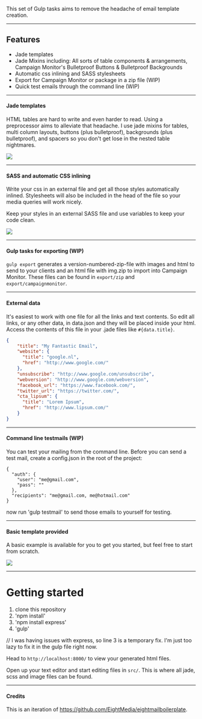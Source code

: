 This set of Gulp tasks aims to remove the headache of email template creation.

---
## Features
* Jade templates
* Jade Mixins including: All sorts of table components & arrangements, Campaign Monitor's Bulletproof Buttons & Bulletproof Backgrounds
* Automatic css inlining and SASS stylesheets
* Export for Campaign Monitor or package in a zip file (WIP)
* Quick test emails through the command line (WIP)

---
#### Jade templates
HTML tables are hard to write and even harder to read. Using a preprocessor aims to alleviate that headache. I use jade mixins for tables, multi column layouts, buttons (plus bulletproof), backgrounds (plus bulletproof), and spacers so you don't get lose in the nested table nightmares.

![](https://raw.github.com/DeckardPain/jade-email-blueprints/master/github/jade.jpg)

---

#### SASS and automatic CSS inlining
Write your css in an external file and get all those styles automatically inlined. Stylesheets will also be included in the head of the file so your media queries will work nicely.

Keep your styles in an external SASS file and use variables to keep your code clean.

![](https://raw.github.com/DeckardPain/jade-email-blueprints/master/github/css.jpg)


---
#### Gulp tasks for exporting (WIP)
`gulp export` generates a version-numbered-zip-file with images and html to send to your clients and an html file with img.zip to import into Campaign Monitor. These files can be found in `export/zip` and `export/campaignmonitor`.


---
#### External data
It's easiest to work with one file for all the links and text contents. So edit all links, or any other data, in data.json and they will be placed inside your html. Access the contents of this file in your .jade files like `#{data.title}`.

```json
{
    "title": "My Fantastic Email",
    "website": {
      "title": "google.nl",
      "href": "http://www.google.com/"
    },
    "unsubscribe": "http://www.google.com/unsubscribe",
    "webversion": "http://www.google.com/webversion",
    "facebook_url": "https://www.facebook.com/",
    "twitter_url": "https://twitter.com/",
    "cta_lipsum": {
      "title": "Lorem Ipsum",
      "href": "http://www.lipsum.com/"
    }
}
```

---
#### Command line testmails (WIP)
You can test your mailing from the command line. Before you can send a test mail, create a config.json in the root of the project:

```
{
  "auth": {
    "user": "me@gmail.com",
    "pass": ""
  },
  "recipients": "me@gmail.com, me@hotmail.com"
}
```

now run 'gulp testmail' to send those emails to yourself for testing.


---
#### Basic template provided
A basic example is available for you to get you started, but feel free to start from scratch. 

![](https://raw.github.com/DeckardPain/jade-email-blueprints/master/github/responsive.jpg)

---
# Getting started
1. clone this repository
2. 'npm install'
3. 'npm install express'
3. 'gulp'

// I was having issues with express, so line 3 is a temporary fix. I'm just too lazy to fix it in the gulp file right now.

Head to `http://localhost:8000/` to view your generated html files.

Open up your text editor and start editing files in `src/`. This is where all jade, scss and image files can be found.

---
#### Credits
This is an iteration of https://github.com/EightMedia/eightmailboilerplate.